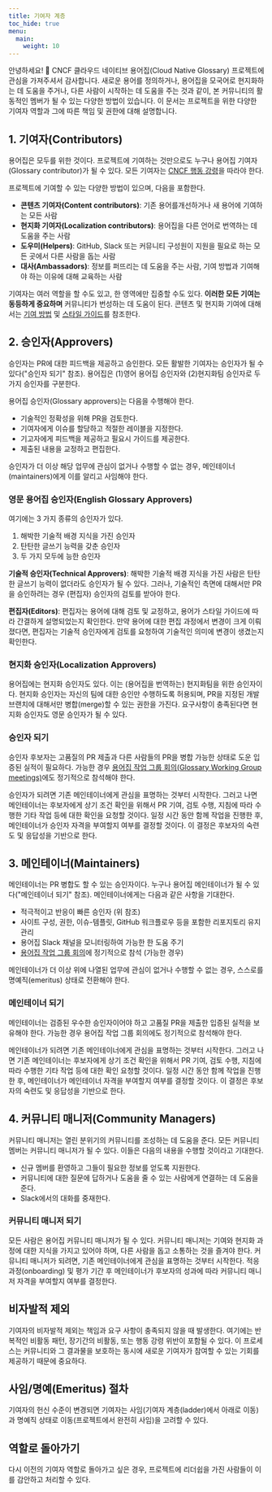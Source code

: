```yaml
---
title: 기여자 계층
toc_hide: true
menu:
  main:
    weight: 10
---
```


안녕하세요! 👋 CNCF 클라우드 네이티브 용어집(Cloud Native Glossary) 프로젝트에 관심을 가져주셔서 감사합니다. 새로운 용어를 정의하거나, 용어집을 모국어로 현지화하는 데 도움을 주거나, 다른 사람이 시작하는 데 도움을 주는 것과 같이, 본 커뮤니티의 활동적인 멤버가 될 수 있는 다양한 방법이 있습니다. 이 문서는 프로젝트을 위한 다양한 기여자 역할과 그에 따른 책임 및 권한에 대해 설명합니다.

## 1. 기여자(Contributors)

용어집은 모두를 위한 것이다. 프로젝트에 기여하는 것만으로도 누구나 용어집 기여자(Glossary contributor)가 될 수 있다. 모든 기여자는 [CNCF 행동 강령](https://github.com/cncf/foundation/blob/main/code-of-conduct.md)을 따라야 한다.

프로젝트에 기여할 수 있는 다양한 방법이 있으며, 다음을 포함한다.

- **콘텐츠 기여자(Content contributors)**: 기존 용어를 ​​개선하거나 새 용어에 기여하는 모든 사람
- **현지화 기여자(Localization contributors)**: 용어집을 다른 언어로 번역하는 데 도움을 주는 사람
- **도우미(Helpers)**: GitHub, Slack 또는 커뮤니티 구성원이 지원을 필요로 하는 모든 곳에서 다른 사람을 돕는 사람
- **대사(Ambassadors)**: 정보를 퍼뜨리는 데 도움을 주는 사람, 기여 방법과 기여해야 하는 이유에 대해 교육하는 사람

기여자는 여러 역할을 할 수도 있고, 한 영역에만 집중할 수도 있다. **이러한 모든 기여는 동등하게 중요하며** 커뮤니티가 번성하는 데 도움이 된다. 콘텐츠 및 현지화 기여에 대해서는 [기여 방법](/ko/contribute/) 및 [스타일 가이드](/ko/style-guide/)를 참조한다.

## 2. 승인자(Approvers)

승인자는 PR에 대한 피드백을 제공하고 승인한다. 모든 활발한 기여자는 승인자가 될 수 있다("승인자 되기" 참조). 용어집은 (1)영어 용어집 승인자와 (2)현지화팀 승인자로 두 가지 승인자를 구분한다.

용어집 승인자(Glossary approvers)는 다음을 수행해야 한다.

- 기술적인 정확성을 위해 PR을 검토한다.
- 기여자에게 이슈를 할당하고 적절한 레이블을 지정한다.
- 기고자에게 피드백을 제공하고 필요시 가이드를 제공한다.
- 제출된 내용을 교정하고 편집한다.

승인자가 더 이상 해당 업무에 관심이 없거나 수행할 수 없는 경우, 메인테이너(maintainers)에게 이를 알리고 사임해야 한다.

### 영문 용어집 승인자(English Glossary Approvers)

여기에는 3 가지 종류의 승인자가 있다.

1) 해박한 기술적 배경 지식을 가진 승인자
2) 탄탄한 글쓰기 능력을 갖춘 승인자
3) 두 가지 모두에 능한 승인자

**기술적 승인자(Technical Approvers)**: 해박한 기술적 배경 지식을 가진 사람은 탄탄한 글쓰기 능력이 없더라도 승인자가 될 수 있다. 그러나, 기술적인 측면에 대해서만 PR을 승인하려는 경우 (편집자) 승인자의 검토를 받아야 한다.

**편집자(Editors)**: 편집자는 용어에 대해 검토 및 교정하고, 용어가 스타일 가이드에 따라 간결하게 설명되었는지 확인한다. 만약 용어에 대한 편집 과정에서 변경이 크게 이뤄졌다면, 편집자는 기술적 승인자에게 검토를 요청하여 기술적인 의미에 변경이 생겼는지 확인한다.

### 현지화 승인자(Localization Approvers)

용어집에는 현지화 승인자도 있다. 이는 (용어집을 번역하는) 현지화팀을 위한 승인자이다. 현지화 승인자는 자신의 팀에 대한 승인만 수행하도록 허용되며, PR을 지정된 개발 브랜치에 대해서만 병합(merge)할 수 있는 권한을 가진다. 요구사항이 충족된다면 현지화 승인자도 영문 승인자가 될 수 있다.

### 승인자 되기

승인자 후보자는 고품질의 PR 제출과 다른 사람들의 PR을 병합 가능한 상태로 도운 입증된 실적이 필요하다. 가능한 경우 [용어집 작업 그룹 회의(Glossary Working Group meetings)](https://www.cncf.io/calendar/)에도 정기적으로 참석해야 한다.

승인자가 되려면 기존 메인테이너에게 관심을 표명하는 것부터 시작한다. 그러고 나면 메인테이너는 후보자에게 상기 조건 확인을 위해서 PR 기여, 검토 수행, 지침에 따라 수행한 기타 작업 등에 대한 확인을 요청할 것이다. 일정 시간 동안 함께 작업을 진행한 후, 메인테이너가 승인자 자격을 부여할지 여부를 결정할 것이다. 이 결정은 후보자의 숙련도 및 응답성을 기반으로 한다.

## 3. 메인테이너(Maintainers)

메인테이너는 PR 병합도 할 수 있는 승인자이다. 누구나 용어집 메인테이너가 될 수 있다("메인테이너 되기" 참조). 메인테이너에게는 다음과 같은 사항을 기대한다.

- 적극적이고 반응이 빠른 승인자 (위 참조)
- 사이트 구성, 권한, 이슈-템플릿, GitHub 워크플로우 등을 포함한 리포지토리 유지 관리
- 용어집 Slack 채널을 모니터링하여 가능한 한 도움 주기
- [용어집 작업 그룹 회의](https://www.cncf.io/calendar/)에 정기적으로 참석 (가능한 경우)

메인테이너가 더 이상 위에 나열된 업무에 관심이 없거나 수행할 수 없는 경우, 스스로를 명예직(emeritus) 상태로 전환해야 한다.

### 메인테이너 되기

메인테이너는 검증된 우수한 승인자이어야 하고 고품질 PR을 제출한 입증된 실적을 보유해야 한다. 가능한 경우 용어집 작업 그룹 회의에도 정기적으로 참석해야 한다.

메인테이너가 되려면 기존 메인테이너에게 관심을 표명하는 것부터 시작한다. 그러고 나면 기존 메인테이너는 후보자에게 상기 조건 확인을 위해서 PR 기여, 검토 수행, 지침에 따라 수행한 기타 작업 등에 대한 확인 요청할 것이다. 일정 시간 동안 함께 작업을 진행한 후, 메인테이너가 메인테이너 자격을 부여할지 여부를 결정할 것이다. 이 결정은 후보자의 숙련도 및 응답성을 기반으로 한다.

## 4. 커뮤니티 매니저(Community Managers)

커뮤니티 매니저는 열린 분위기의 커뮤니티를 조성하는 데 도움을 준다. 모든 커뮤니티 멤버는 커뮤니티 매니저가 될 수 있다. 이들은 다음의 내용을 수행할 것이라고 기대한다.

- 신규 멤버를 환영하고 그들이 필요한 정보를 얻도록 지원한다.
- 커뮤니티에 대한 질문에 답하거나 도움을 줄 수 있는 사람에게 연결하는 데 도움을 준다.
- Slack에서의 대화를 중재한다.

### 커뮤니티 매니저 되기

모든 사람은 용어집 커뮤니티 매니저가 될 수 있다. 커뮤니티 매니저는 기여와 현지화 과정에 대한 지식을 가지고 있어야 하며, 다른 사람을 돕고 소통하는 것을 즐겨야 한다. 커뮤니티 매니저가 되려면, 기존 메인테이너에게 관심을 표명하는 것부터 시작한다. 적응 과정(onboarding) 및 평가 기간 후 메인테이너가 후보자의 성과에 따라 커뮤니티 매니저 자격을 부여할지 여부를 결정한다.

## 비자발적 제외

기여자의 비자발적 제외는 책임과 요구 사항이 충족되지 않을 때 발생한다. 여기에는 반복적인 비활동 패턴, 장기간의 비활동, 또는 행동 강령 위반이 포함될 수 있다. 이 프로세스는 커뮤니티와 그 결과물을 보호하는 동시에 새로운 기여자가 참여할 수 있는 기회를 제공하기 때문에 중요하다.

## 사임/명예(Emeritus) 절차

기여자의 헌신 수준이 변경되면 기여자는 사임(기여자 계층(ladder)에서 아래로 이동)과 명예직 상태로 이동(프로젝트에서 완전히 사임)을 고려할 수 있다.

## 역할로 돌아가기

다시 이전의 기여자 역할로 돌아가고 싶은 경우, 프로젝트에 리더쉽을 가진 사람들이 이를 감안하고 처리할 수 있다.
